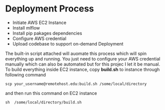 # Deployment Process

  - Initiate AWS EC2 Instance
  - Install mlflow
  - Install pip pakages dependencies
  - Configure AWS credential
  - Upload codebase to support on-demand Deployment
  
  
  The built-in script attached will auomate this process which will spin everything up and running.
  You just need to configure your AWS credential manually which can also be automated but for this projec I let it be manual.
  To build everything inside EC2 instance, copy **build.sh** to instance through following command
  
  ```
  scp your_username@remotehost.edu:build.sh /some/local/directory 
  ```
  and then run this command on EC2 instance
  ```
 sh  /some/local/directory/build.sh
  ```
